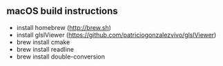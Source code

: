 ## macOS build instructions
* install homebrew (http://brew.sh)
* install glslViewer (https://github.com/patriciogonzalezvivo/glslViewer)
* brew install cmake
* brew install readline
* brew install double-conversion
